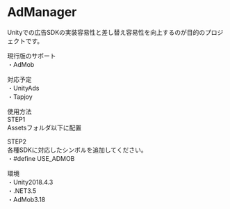 # AdManager

Unityでの広告SDKの実装容易性と差し替え容易性を向上するのが目的のプロジェクトです。

現行版のサポート  
・AdMob  

対応予定  
・UnityAds  
・Tapjoy  

使用方法  
STEP1  
Assetsフォルダ以下に配置  

STEP2  
各種SDKに対応したシンボルを追加してください。  
・#define USE_ADMOB  

環境  
・Unity2018.4.3  
・.NET3.5  
・AdMob3.18  
